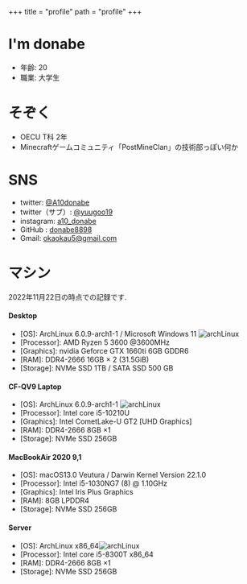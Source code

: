 +++
title = "profile"
path = "profile"
+++

# I'm donabe
- 年齢: 20
- 職業: 大学生

# そぞく
- OECU T科 2年
- Minecraftゲームコミュニティ「PostMineClan」の技術部っぽい何か

# SNS
- twitter: [@A10donabe](https://twitter.com/A10donabe)
- twitter（サブ）: [@yuugoo19](https://twitter.com/yuugoo19)
- instagram: [a10_donabe](https://www.instagram.com/a10_donabe/)
- GitHub : [donabe8898](https://github.com/donabe8898)
- Gmail: [okaokau5@gmail.com](okaokau5@gmail.com)

# マシン
2022年11月22日の時点での記録です.
#### Desktop

- [OS]: ArchLinux 6.0.9-arch1-1 / Microsoft Windows 11 ![archLinux](/arch8015linux.png)
- [Processor]: AMD Ryzen 5 3600 @3600MHz
- [Graphics]: nvidia Geforce GTX 1660ti 6GB GDDR6
- [RAM]: DDR4-2666 16GB × 2 (31.5GiB)
- [Storage]: NVMe SSD 1TB / SATA SSD 500 GB

#### CF-QV9 Laptop
- [OS]: ArchLinux 6.0.9-arch1-1 ![archLinux](/arch8015linux.png)
- [Processor]: Intel core i5-10210U
- [Graphics]: Intel CometLake-U GT2 [UHD Graphics]
- [RAM]: DDR4-2666 8GB ×1
- [Storage]: NVMe SSD 256GB

#### MacBookAir 2020 9,1

- [OS]: macOS13.0 Veutura / Darwin Kernel Version 22.1.0
- [Processor]: Intel i5-1030NG7 (8) @ 1.10GHz
- [Graphics]: Intel Iris Plus Graphics
- [RAM]: 8GB LPDDR4
- [Storage]: NVMe SSD 256GB

#### Server

- [OS]: ArchLinux x86_64![archLinux](/arch8015linux.png)
- [Processor]: Intel core i5-8300T x86_64
- [RAM]: DDR4-2666 8GB ×1
- [Storage]: NVMe SSD  256GB